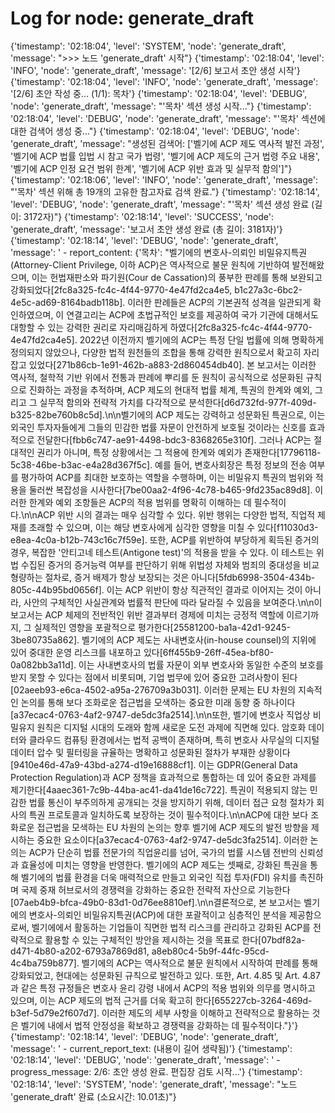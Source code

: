 # Log for node: generate_draft

{'timestamp': '02:18:04', 'level': 'SYSTEM', 'node': 'generate_draft', 'message': ">>> 노드 'generate_draft' 시작"}
{'timestamp': '02:18:04', 'level': 'INFO', 'node': 'generate_draft', 'message': '[2/6] 보고서 초안 생성 시작'}
{'timestamp': '02:18:04', 'level': 'INFO', 'node': 'generate_draft', 'message': '[2/6] 초안 작성 중... (1/1): 목차'}
{'timestamp': '02:18:04', 'level': 'DEBUG', 'node': 'generate_draft', 'message': "'목차' 섹션 생성 시작..."}
{'timestamp': '02:18:04', 'level': 'DEBUG', 'node': 'generate_draft', 'message': "'목차' 섹션에 대한 검색어 생성 중..."}
{'timestamp': '02:18:04', 'level': 'DEBUG', 'node': 'generate_draft', 'message': "생성된 검색어: ['벨기에 ACP 제도 역사적 발전 과정', '벨기에 ACP 법률 입법 시 참고 국가 법령', '벨기에 ACP 제도의 근거 법령 주요 내용', '벨기에 ACP 인정 요건 범위 한계', '벨기에 ACP 위반 효과 및 실무적 함의']"}
{'timestamp': '02:18:06', 'level': 'INFO', 'node': 'generate_draft', 'message': "'목차' 섹션 위해 총 19개의 고유한 참고자료 검색 완료."}
{'timestamp': '02:18:14', 'level': 'DEBUG', 'node': 'generate_draft', 'message': "'목차' 섹션 생성 완료 (길이: 3172자)"}
{'timestamp': '02:18:14', 'level': 'SUCCESS', 'node': 'generate_draft', 'message': '보고서 초안 생성 완료 (총 길이: 3181자)'}
{'timestamp': '02:18:14', 'level': 'DEBUG', 'node': 'generate_draft', 'message': '  - report_content: {\'목차\': "벨기에의 변호사-의뢰인 비밀유지특권(Attorney-Client Privilege, 이하 ACP)은 역사적으로 불문 원칙에 기반하여 발전해왔으며, 이는 헌법재판소와 파기원(Cour de Cassation)의 풍부한 판례를 통해 보완되고 강화되었다[2fc8a325-fc4c-4f44-9770-4e47fd2ca4e5, b1c27a3c-6bc2-4e5c-ad69-8164badb118b]. 이러한 판례들은 ACP의 기본권적 성격을 일관되게 확인하였으며, 이 연결고리는 ACP에 초법규적인 보호를 제공하여 국가 기관에 대해서도 대항할 수 있는 강력한 권리로 자리매김하게 하였다[2fc8a325-fc4c-4f44-9770-4e47fd2ca4e5]. 2022년 이전까지 벨기에의 ACP는 특정 단일 법률에 의해 명확하게 정의되지 않았으나, 다양한 법적 원천들의 조합을 통해 강력한 원칙으로서 확고히 자리 잡고 있었다[271b86cb-1e91-462b-a883-2d860454db40]. 본 보고서는 이러한 역사적, 철학적 기반 위에서 전통과 판례에 뿌리를 둔 원칙이 공식적으로 성문화된 규칙으로 진화하는 과정을 추적하며, ACP 제도의 현대적 법률 체계, 특권의 한계와 예외, 그리고 그 실무적 함의와 전략적 가치를 다각적으로 분석한다[d6d732fd-977f-409d-b325-82be760b8c5d].\\n\\n벨기에의 ACP 제도는 강력하고 성문화된 특권으로, 이는 외국인 투자자들에게 그들의 민감한 법률 자문이 안전하게 보호될 것이라는 신호를 효과적으로 전달한다[fbb6c747-ae91-4498-bdc3-8368265e310f]. 그러나 ACP는 절대적인 권리가 아니며, 특정 상황에서는 그 적용에 한계와 예외가 존재한다[17796118-5c38-46be-b3ac-e4a28d367f5c]. 예를 들어, 변호사회장은 특정 정보의 전송 여부를 평가하여 ACP를 최대한 보호하는 역할을 수행하며, 이는 비밀유지 특권의 범위와 적용을 둘러싼 복잡성을 시사한다[7be00aa2-4f96-4c78-b465-9fd235ac89d8]. 이러한 한계와 예외 조항들은 ACP의 적용 범위를 명확히 이해하는 데 필수적이다.\\n\\nACP 위반 시의 결과는 매우 심각할 수 있다. 위반 행위는 다양한 법적, 직업적 제재를 초래할 수 있으며, 이는 해당 변호사에게 심각한 영향을 미칠 수 있다[f11030d3-e8ea-4c0a-b12b-743c16c7f59e]. 또한, ACP를 위반하여 부당하게 획득된 증거의 경우, 복잡한 \'안티고네 테스트(Antigone test)\'의 적용을 받을 수 있다. 이 테스트는 위법 수집된 증거의 증거능력 여부를 판단하기 위해 위법성 자체와 범죄의 중대성을 비교 형량하는 절차로, 증거 배제가 항상 보장되는 것은 아니다[5fdb6998-3504-434b-805c-44b95bd0656f]. 이는 ACP 위반이 항상 직관적인 결과로 이어지는 것이 아니라, 사안의 구체적인 사실관계와 법률적 판단에 따라 달라질 수 있음을 보여준다.\\n\\n이 보고서는 ACP 체제의 전반적인 위반 결과부터 경제에 미치는 긍정적 역할에 이르기까지, 그 실제적인 영향을 포괄적으로 평가한다[25581200-ba1a-42d1-9245-3be80735a862]. 벨기에의 ACP 제도는 사내변호사(in-house counsel)의 지위에 있어 중대한 운영 리스크를 내포하고 있다[6ff455b9-26ff-45ea-bf80-0a082bb3a11d]. 이는 사내변호사의 법률 자문이 외부 변호사와 동일한 수준의 보호를 받지 못할 수 있다는 점에서 비롯되며, 기업 법무에 있어 중요한 고려사항이 된다[02aeeb93-e6ca-4502-a95a-276709a3b031]. 이러한 문제는 EU 차원의 지속적인 논의를 통해 보다 조화로운 접근법을 모색하는 중요한 미래 동향 중 하나이다[a37ecac4-0763-4af2-9747-de5dc3fa2514].\\n\\n또한, 벨기에 변호사 직업상 비밀유지 원칙은 디지털 시대의 도래와 함께 새로운 도전 과제에 직면해 있다. 암호화 데이터와 클라우드 컴퓨팅 환경에서는 법적 공백이 존재하며, 특히 변호사 사무실의 디지털 데이터 압수 및 필터링을 규율하는 명확하고 성문화된 절차가 부재한 상황이다[9410e46d-47a9-43bd-a274-d19e16888cf1]. 이는 GDPR(General Data Protection Regulation)과 ACP 정책을 효과적으로 통합하는 데 있어 중요한 과제를 제기한다[4aaec361-7c9b-44ba-ac41-da41de16c722]. 특권이 적용되지 않는 민감한 법률 통신이 부주의하게 공개되는 것을 방지하기 위해, 데이터 접근 요청 절차가 회사의 특권 프로토콜과 일치하도록 보장하는 것이 필수적이다.\\n\\nACP에 대한 보다 조화로운 접근법을 모색하는 EU 차원의 논의는 향후 벨기에 ACP 제도의 발전 방향을 제시하는 중요한 요소이다[a37ecac4-0763-4af2-9747-de5dc3fa2514]. 이러한 논의는 ACP가 단순히 법률 전문가의 직업윤리를 넘어, 국가의 법률 시스템 전반의 신뢰성과 효율성에 미치는 영향을 반영한다. 벨기에의 ACP 제도는 셋째로, 강화된 특권을 통해 벨기에의 법률 환경을 더욱 매력적으로 만들고 외국인 직접 투자(FDI) 유치를 촉진하며 국제 중재 허브로서의 경쟁력을 강화하는 중요한 전략적 자산으로 기능한다[07aeb4b9-bfca-49b0-83d1-0d76ee8810ef].\\n\\n결론적으로, 본 보고서는 벨기에의 변호사-의뢰인 비밀유지특권(ACP)에 대한 포괄적이고 심층적인 분석을 제공함으로써, 벨기에에서 활동하는 기업들이 직면한 법적 리스크를 관리하고 강화된 ACP를 전략적으로 활용할 수 있는 구체적인 방안을 제시하는 것을 목표로 한다[07bdf82a-d471-4b80-a202-6793a7869d81, a8eb80c4-5b9f-44fc-95cd-4c4ba759b877]. 벨기에의 ACP는 역사적으로 불문 원칙에서 시작하여 판례를 통해 강화되었고, 현대에는 성문화된 규칙으로 발전하고 있다. 또한, Art. 4.85 및 Art. 4.87과 같은 특정 규정들은 변호사 윤리 강령 내에서 ACP의 적용 범위와 의무를 명시하고 있으며, 이는 ACP 제도의 법적 근거를 더욱 확고히 한다[655227cb-3264-469d-b3ef-5d79e2f607d7]. 이러한 제도의 세부 사항을 이해하고 전략적으로 활용하는 것은 벨기에 내에서 법적 안정성을 확보하고 경쟁력을 강화하는 데 필수적이다."}'}
{'timestamp': '02:18:14', 'level': 'DEBUG', 'node': 'generate_draft', 'message': '  - current_report_text: (내용이 길어 생략됨)'}
{'timestamp': '02:18:14', 'level': 'DEBUG', 'node': 'generate_draft', 'message': '  - progress_message: 2/6: 초안 생성 완료. 편집장 검토 시작...'}
{'timestamp': '02:18:14', 'level': 'SYSTEM', 'node': 'generate_draft', 'message': "노드 'generate_draft' 완료 (소요시간: 10.01초)"}